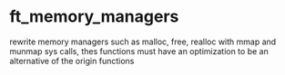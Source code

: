 # ft_memory_managers
rewrite memory managers such as malloc, free, realloc with mmap and munmap sys calls, thes functions must have an optimization to be an alternative of the origin functions
